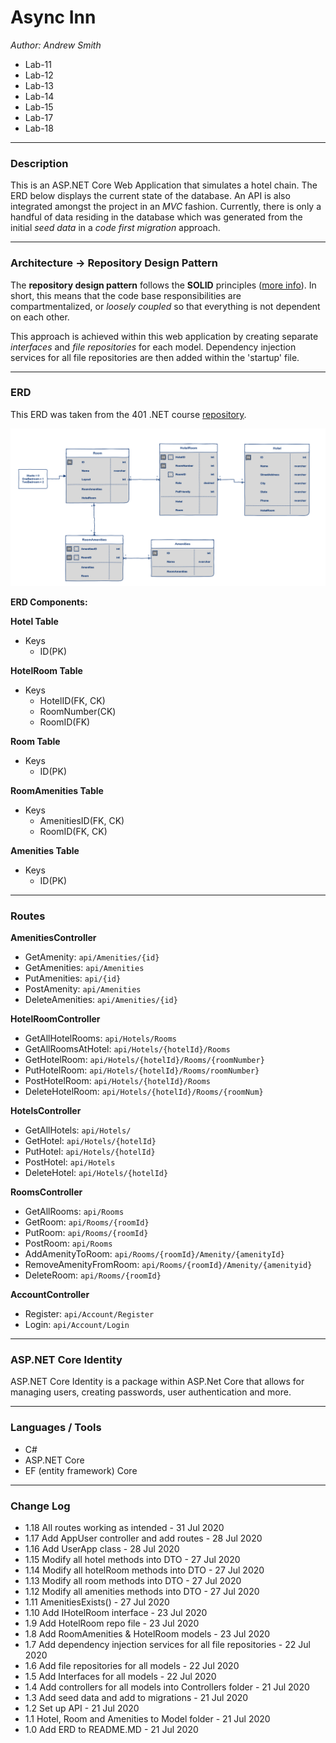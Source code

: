 # Async Inn

*Author: Andrew Smith*

- Lab-11
- Lab-12
- Lab-13
- Lab-14
- Lab-15
- Lab-17
- Lab-18 

---

### Description 

This is an ASP.NET Core Web Application that simulates a hotel chain. The ERD below displays
the current state of the database. An API is also integrated amongst the project in an *MVC*
fashion. Currently, there is only a handful of data residing in the database which was 
generated from the initial *seed data* in a *code first migration* approach.

---

### Architecture -> Repository Design Pattern

The **repository design pattern** follows the **SOLID** principles 
([more info](https://www.telerik.com/blogs/30-days-of-tdd-day-five-make-your-code-solid)). In short, this
means that the code base responsibilities are compartmentalized, or *loosely coupled* so that everything
is not dependent on each other. 

This approach is achieved within this web application by creating separate *interfaces* and *file repositories* for each
model. Dependency injection services for all file repositories are then added within the 'startup' file.

---

### ERD

This ERD was taken from the 401 .NET course [repository](https://github.com/codefellows/seattle-dotnet-401d11).


![ERD](Assets/ERD.png)


**ERD Components:**

**Hotel Table**
- Keys
  - ID(PK)

**HotelRoom Table**
- Keys
  - HotelID(FK, CK)
  - RoomNumber(CK)
  - RoomID(FK)

**Room Table**
- Keys
  - ID(PK)

**RoomAmenities Table**
- Keys
  - AmenitiesID(FK, CK)
  - RoomID(FK, CK)

**Amenities Table**
- Keys
  - ID(PK)

---

### Routes 

**AmenitiesController**
- GetAmenity: `api/Amenities/{id}`
- GetAmenities: `api/Amenities`
- PutAmenities: `api/{id}`
- PostAmenity: `api/Amenities`
- DeleteAmenities: `api/Amenities/{id}`

**HotelRoomController**
- GetAllHotelRooms: `api/Hotels/Rooms`
- GetAllRoomsAtHotel: `api/Hotels/{hotelId}/Rooms`
- GetHotelRoom: `api/Hotels/{hotelId}/Rooms/{roomNumber}`
- PutHotelRoom: `api/Hotels/{hotelId}/Rooms/roomNumber}`
- PostHotelRoom: `api/Hotels/{hotelId}/Rooms`
- DeleteHotelRoom: `api/Hotels/{hotelId}/Rooms/{roomNum}`

**HotelsController**
- GetAllHotels: `api/Hotels/`
- GetHotel: `api/Hotels/{hotelId}`
- PutHotel: `api/Hotels/{hotelId}`
- PostHotel: `api/Hotels`
- DeleteHotel: `api/Hotels/{hotelId}`

**RoomsController**
- GetAllRooms: `api/Rooms`
- GetRoom: `api/Rooms/{roomId}`
- PutRoom: `api/Rooms/{roomId}`
- PostRoom: `api/Rooms`
- AddAmenityToRoom: `api/Rooms/{roomId}/Amenity/{amenityId}`
- RemoveAmenityFromRoom: `api/Rooms/{roomId}/Amenity/{amenityid}`
- DeleteRoom: `api/Rooms/{roomId}`

**AccountController**
- Register: `api/Account/Register`
- Login: `api/Account/Login`

---

### ASP.NET Core Identity

ASP.NET Core Identity is a package within ASP.Net Core that allows for managing users, 
creating passwords, user authentication and more.

---

### Languages / Tools

- C#
- ASP.NET Core
- EF (entity framework) Core

---

### Change Log

- 1.18 All routes working as intended - 31 Jul 2020
- 1.17 Add AppUser controller and add routes - 28 Jul 2020
- 1.16 Add UserApp class - 28 Jul 2020
- 1.15 Modify all hotel methods into DTO - 27 Jul 2020
- 1.14 Modify all hotelRoom methods into DTO - 27 Jul 2020
- 1.13 Modify all room methods into DTO - 27 Jul 2020
- 1.12 Modify all amenities methods into DTO - 27 Jul 2020
- 1.11 AmenitiesExists() - 27 Jul 2020
- 1.10 Add IHotelRoom interface - 23 Jul 2020
- 1.9 Add HotelRoom repo file - 23 Jul 2020
- 1.8 Add RoomAmenities & HotelRoom models - 23 Jul 2020
- 1.7 Add dependency injection services for all file repositories - 22 Jul 2020
- 1.6 Add file repositories for all models - 22 Jul 2020
- 1.5 Add Interfaces for all models - 22 Jul 2020
- 1.4 Add controllers for all models into Controllers folder - 21 Jul 2020
- 1.3 Add seed data and add to migrations - 21 Jul 2020
- 1.2 Set up API - 21 Jul 2020
- 1.1 Hotel, Room and Amenities to Model folder - 21 Jul 2020
- 1.0 Add ERD to README.MD - 21 Jul 2020
    

